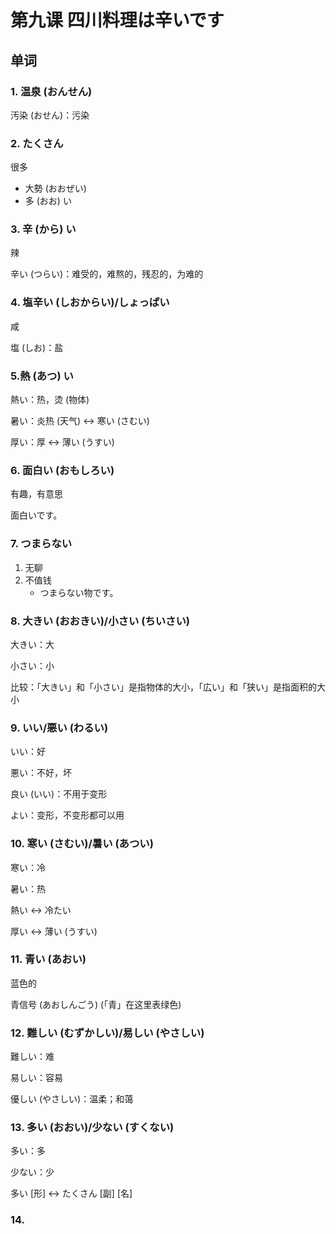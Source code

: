 # 第九课 四川料理は辛いです
## 单词
### 1. 温泉 (おんせん)
汚染 (おせん)：污染

### 2. たくさん
很多

* 大勢 (おおぜい)
* 多 (おお) い

### 3. 辛 (から) い
辣

辛い (つらい)：难受的，难熬的，残忍的，为难的

### 4. 塩辛い (しおからい)/しょっぱい
咸

塩 (しお)：盐

### 5.熱 (あつ) い
熱い：热，烫 (物体)

暑い：炎热 (天气) <-> 寒い (さむい)

厚い：厚 <-> 薄い (うすい)

### 6. 面白い (おもしろい)
有趣，有意思

面白いです。

### 7. つまらない
1. 无聊
2. 不值钱
    * つまらない物です。
    
### 8. 大きい (おおきい)/小さい (ちいさい)
大きい：大

小さい：小

比较：「大きい」和「小さい」是指物体的大小，「広い」和「狭い」是指面积的大小

### 9. いい/悪い (わるい)
いい：好

悪い：不好，坏

良い (いい)：不用于变形

よい：变形，不变形都可以用

### 10. 寒い (さむい)/暑い (あつい)
寒い：冷

暑い：热

熱い <-> 冷たい

厚い <-> 薄い (うすい)

### 11. 青い (あおい)
蓝色的

青信号 (あおしんごう) (「青」在这里表绿色)

### 12. 難しい (むずかしい)/易しい (やさしい)
難しい：难

易しい：容易

優しい (やさしい)：温柔；和蔼

### 13. 多い (おおい)/少ない (すくない)
多い：多

少ない：少

多い [形] <-> たくさん [副] [名]

### 14. 
